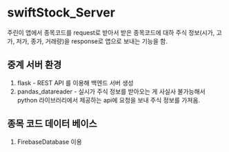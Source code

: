 # swiftStock_Server
주린이 앱에서 종목코드를 request로 받아서 받은 종목코드에 대하 주식 정보(시가, 고가, 저가, 종가, 거래량)을 response로 앱으로 보내는 기능을 함.

## 중계 서버 환경
1. flask - REST API 를 이용해 백엔드 서버 생성
2. pandas_datareader - 실시가 주식 정보를 받아오는 게 사실사 불가능해서 python 라이브러리에서 제공하는 api에 요청을 보내 주식 정보를 가져옴.

## 종목 코드 데이터 베이스
1. FirebaseDatabase 이용


